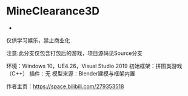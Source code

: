 # MineClearance3D
-

仅供学习娱乐，禁止商业化

注意:此分支仅包含打包后的游戏，项目源码见Source分支

环境：Windows 10，UE4.26，Visual Studio 2019
初始框架：拼图类游戏（C++）
插件：无
模型来源：Blender建模与框架内置

作者主页：https://space.bilibili.com/279353518

